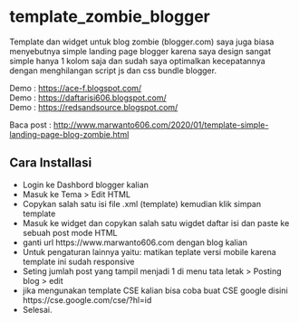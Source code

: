 # template_zombie_blogger
Template dan widget untuk blog zombie (blogger.com) saya juga biasa menyebutnya simple landing page blogger karena saya design sangat simple hanya 1 kolom saja dan sudah saya optimalkan kecepatannya dengan menghilangan script js dan css bundle blogger.

Demo : https://ace-f.blogspot.com/
<br>
Demo : https://daftarisi606.blogspot.com/
<br>
Demo : https://redsandsource.blogspot.com/

Baca post : http://www.marwanto606.com/2020/01/template-simple-landing-page-blog-zombie.html

<h2>Cara Installasi</h2>

<ul>
  <li>Login ke Dashbord blogger kalian</li>
  <li>Masuk ke Tema > Edit HTML</li>
  <li>Copykan salah satu isi file .xml (template) kemudian klik simpan template</li>
  <li>Masuk ke widget dan copykan salah satu wigdet daftar isi dan paste ke sebuah post mode HTML</li>
  <li>ganti url https://www.marwanto606.com dengan blog kalian</li>
  <li>Untuk pengaturan lainnya yaitu: matikan teplate versi mobile karena template ini sudah responsive</li>
  <li>Seting jumlah post yang tampil menjadi 1 di menu tata letak > Posting blog > edit</li>
  <li>jika mengunakan template CSE kalian bisa coba buat CSE google disini https://cse.google.com/cse/?hl=id</li>
  <li>Selesai.</li>
  </ul>
